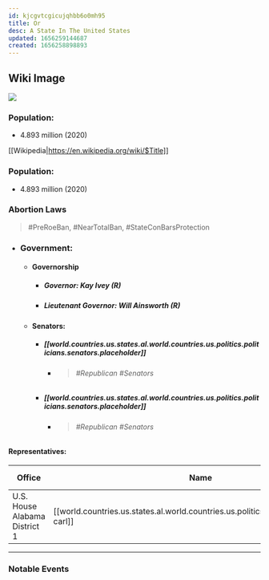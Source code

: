 ```yaml
---
id: kjcgvtcgicujqhbb6o0mh95
title: Or
desc: A State In The United States
updated: 1656259144687
created: 1656258898893
---
```


## Wiki Image

![](/assets/images/2022-06-26-09-22-42.png)

### Population:

- 4.893 million (2020)

[[Wikipedia|https://en.wikipedia.org/wiki/$Title]]

### Population:

- 4.893 million (2020)

### Abortion Laws

> #PreRoeBan, #NearTotalBan, #StateConBarsProtection

- ### **Government**:
  - #### **Governorship**
    - ##### **Governor:** Kay Ivey (R)
    - ##### **Lieutenant Governor:** Will Ainsworth (R)
  - #### **Senators**:
    - ##### [[world.countries.us.states.al.world.countries.us.politics.politicians.senators.placeholder]]
      - > ###### #Republican #Senators
    - ##### [[world.countries.us.states.al.world.countries.us.politics.politicians.senators.placeholder]]
      - > ###### #Republican #Senators

#### **Representatives**:

| Office                        | Name                                                        | Party                    | Assumed Office  | Term Ends       |
| ----------------------------- | ----------------------------------------------------------- | ------------------------ | --------------- | --------------- |
| U.S. House Alabama District 1 | [[world.countries.us.states.al.world.countries.us.politics.politicians.reps.jerry-carl]] | #Republican or #Democrat | January 3, 2021 | January 3, 2023 |

---

### Notable Events
